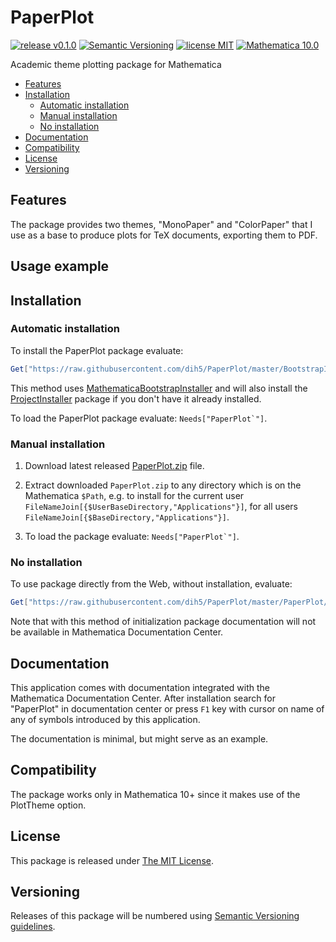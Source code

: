 # PaperPlot

[![release v0.1.0](http://img.shields.io/badge/release-v0.1.0-orange.svg)](https://github.com/dih5/PaperPlot/releases/latest)
[![Semantic Versioning](https://img.shields.io/badge/SemVer-2.0.0-brightgreen.svg)](http://semver.org/spec/v2.0.0.html)
[![license MIT](https://img.shields.io/badge/license-MIT%20License-blue.svg)](https://github.com/dih5/PaperPlot/blob/master/LICENSE.txt)
[![Mathematica 10.0](https://img.shields.io/badge/Mathematica-10.0-brightgreen.svg)](#compatibility)

Academic theme plotting package for Mathematica

* [Features](#features)
* [Installation](#installation)
    * [Automatic installation](#automatic-installation)
    * [Manual installation](#manual-installation)
    * [No installation](#no-installation)
* [Documentation](#documentation)
* [Compatibility](#compatibility)
* [License](#license)
* [Versioning](#versioning)

## Features
The package provides two themes, "MonoPaper" and "ColorPaper" that I use as a base to produce plots for TeX documents, exporting them to PDF.
## Usage example

## Installation


### Automatic installation

To install the PaperPlot package evaluate:
```Mathematica
Get["https://raw.githubusercontent.com/dih5/PaperPlot/master/BootstrapInstall.m"]
```

This method uses [MathematicaBootstrapInstaller](https://github.com/jkuczm/MathematicaBootstrapInstaller) and will also install the
[ProjectInstaller](https://github.com/lshifr/ProjectInstaller) package if you don't have it already installed.

To load the PaperPlot package evaluate: ``Needs["PaperPlot`"]``.


### Manual installation

1. Download latest released
   [PaperPlot.zip](https://github.com/dih5/PaperPlot/releases/download/v0.1.0/PaperPlot.zip)
   file.

2. Extract downloaded `PaperPlot.zip` to any directory which is on the Mathematica `$Path`,
   e.g. to install for the current user `FileNameJoin[{$UserBaseDirectory,"Applications"}]`,
   for all users `FileNameJoin[{$BaseDirectory,"Applications"}]`.

3. To load the package evaluate: ``Needs["PaperPlot`"]``.


### No installation

To use package directly from the Web, without installation, evaluate:
```Mathematica
Get["https://raw.githubusercontent.com/dih5/PaperPlot/master/PaperPlot/PaperPlot.m"]
```

Note that with this method of initialization
package documentation will not be available in Mathematica Documentation Center.


## Documentation

This application comes with documentation integrated with the Mathematica Documentation Center.
After installation search for "PaperPlot" in documentation center
or press `F1` key with cursor on name of any of symbols introduced by this application.

The documentation is minimal, but might serve as an example.




## Compatibility

The package works only in Mathematica 10+ since it makes use of the PlotTheme option.



## License

This package is released under
[The MIT License](https://github.com/dih5/PaperPlot/master/LICENSE).



## Versioning

Releases of this package will be numbered using
[Semantic Versioning guidelines](http://semver.org/).
